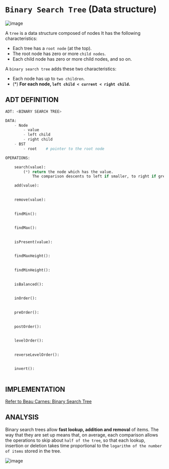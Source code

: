 # `Binary Search Tree` (Data structure)

![image](https://user-images.githubusercontent.com/14041622/48757608-4afd3780-ecd8-11e8-9638-8d249c31c8c1.png)


A `tree` is a data structure composed of nodes It has the following characteristics:
- Each tree has a `root node` (at the top).
- The root node has zero or more `child nodes`.
- Each child node has zero or more child nodes, and so on.

A `binary search tree` adds these two characteristics:
- Each node has up to `two children`.
- (*) **For each node, `left child < current < right child`.**

## ADT DEFINITION

```py
ADT: <BINARY SEARCH TREE>

DATA:
    - Node
        - value
        - left child
        - right child
    - BST
        - root    # pointer to the root node

OPERATIONS:

    search(value):
        (*) return the node which has the value. 
            The comparison descents to left if smaller, to right if greater.

    add(value):
        
            
    remove(value):
        
            
    findMin():
        
            
    findMax():
        
            
    isPresent(value):
        
            
    findMaxHeight():
        
            
    findMinHeight():
        
            
    isBalanced():
        
            
    inOrder():
        
            
    preOrder():
        
            
    postOrder():
        
            
    levelOrder():
        
            
    reverseLevelOrder():
        
            
    invert():
        
```

## IMPLEMENTATION

[Refer to Beau Carnes: Binary Search Tree](https://codepen.io/beaucarnes/pen/ryKvEQ?editors=0011)

## ANALYSIS

Binary search trees allow **fast lookup, addition and removal** of items. 
The way that they are set up means that, on average, each comparison allows the operations to skip about `half of the tree`, 
so that each lookup, insertion or deletion takes time proportional to the `logarithm of the number of items` stored in the tree.

![image](https://user-images.githubusercontent.com/14041622/48757904-35d4d880-ecd9-11e8-8ef0-bdd2760f41e2.png)

